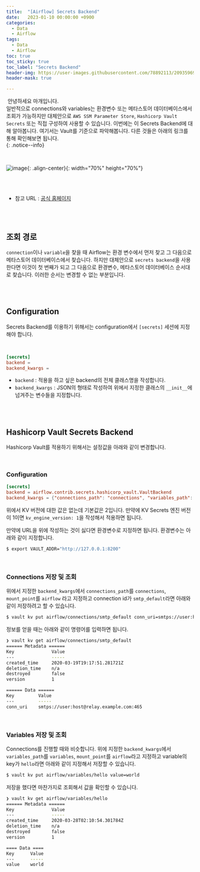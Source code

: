 ```yaml
---
title:  "[Airflow] Secrets Backend"
date:   2023-01-10 00:00:00 +0900
categories:
  - Data
  - Airflow
tags:
  - Data
  - Airflow
toc: true
toc_sticky: true
toc_label: "Secrets Backend"
header-img: https://user-images.githubusercontent.com/78892113/209359696-bdb63ef2-8e14-41f2-8e04-2c29049aeabf.png
header-mask: true

---
```


&nbsp;안녕하세요 마개입니다.  
일반적으로 connections와 variables는 환경변수 또는 메타스토어 데이터베이스에서 조회가 가능하지만 대체안으로 `AWS SSM Parameter Store`, `Hashicorp Vault Secrets` 또는 직접 구성하여 사용할 수 있습니다. 이번에는 이 Secrets Backend에 대해 알아봅니다. 여기서는 Vault를 기준으로 파악해봅니다. 다른 것들은 아래의 링크를 통해 확인해보면 됩니다.  
{: .notice--info}

<br>

![image](https://user-images.githubusercontent.com/78892113/209359696-bdb63ef2-8e14-41f2-8e04-2c29049aeabf.png){: .align-center}{: width="70%" height="70%"} 

<br><br>

* 참고 URL : <a href="https://airflow.apache.org/docs/apache-airflow/1.10.10/howto/use-alternative-secrets-backend.html">공식 홈페이지</a>

<br><br>

## 조회 경로

`connection`이나 `variable`을 찾을 때 Airflow는 환경 변수에서 먼저 찾고 그 다음으로 메타스토어 데이터베이스에서 찾습니다. 하지만 대체안으로 `secrets backend`을 사용한다면 이것이 첫 번째가 되고 그 다음으로 환경변수, 메타스토어 데이터베이스 순서대로 찾습니다. 이러한 순서는 변경할 수 없는 부분입니다. 

<br><br>

## Configuration

Secrets Backend를 이용하기 위해서는 configuration에서 `[secrets]` 세션에 지정해야 합니다.

<br>

```conf
[secrets]
backend = 
backend_kwargs = 
```

* `backend` : 적용을 하고 싶은 backend의 전체 클래스명을 작성합니다.
* `backend_kwargs` : JSON의 형태로 작성하여 위에서 지정한 클래스의 `__init__`에 넘겨주는 변수들을 지정합니다.

<br><br>

## Hashicorp Vault Secrets Backend

Hashicorp Vault를 적용하기 위해서는 설정값을 아래와 같이 변경합니다.

<br>

### Configuration

```conf
[secrets]
backend = airflow.contrib.secrets.hashicorp_vault.VaultBackend
backend_kwargs = {"connections_path": "connections", "variables_path": "variables", "mount_point": "airflow", "url": "http://127.0.0.1:8200"}
```

위에서 KV 버전에 대한 값은 없는데 기본값은 2입니다. 만약에 KV Secrets 엔진 버전이 1이면 `kv_engine_version: 1`을 작성해서 적용하면 됩니다. 

만약에 URL을 위에 작성하는 것이 싫다면 환경변수로 지정하면 됩니다. 환경변수는 아래와 같이 지정합니다.

```sh
$ export VAULT_ADDR="http://127.0.0.1:8200"
```

<br>

### Connections 저장 및 조회

위에서 지정한 `backend_kwargs`에서 `connections_path`를 `connections`, `mount_point`를 `airflow` 라고 지정하고 connection id가 `smtp_default`라면 아래와 같이 저장하려고 할 수 있습니다.

```sh
$ vault kv put airflow/connections/smtp_default conn_uri=smtps://user:host@relay.example.com:465
```

정보를 얻을 때는 아래와 같이 명령어를 입력하면 됩니다.

```sh
❯ vault kv get airflow/connections/smtp_default
====== Metadata ======
Key              Value
---              -----
created_time     2020-03-19T19:17:51.281721Z
deletion_time    n/a
destroyed        false
version          1

====== Data ======
Key         Value
---         -----
conn_uri    smtps://user:host@relay.example.com:465
```

<br>

### Variables 저장 및 조회

Connections를 진행할 때와 비슷합니다. 위에 지정한 `backend_kwargs`에서 `variables_path`를 `variables`, `mount_point`를 `airflow`라고 지정하고 variable의 key가 `hello`라면 아래와 같이 지정해서 저장할 수 있습니다.

```sh
$ vault kv put airflow/variables/hello value=world
```

저장을 했다면 마찬가지로 조회해서 값을 확인할 수 있습니다.

```sh
❯ vault kv get airflow/variables/hello
====== Metadata ======
Key              Value
---              -----
created_time     2020-03-28T02:10:54.301784Z
deletion_time    n/a
destroyed        false
version          1

==== Data ====
Key      Value
---      -----
value    world
```